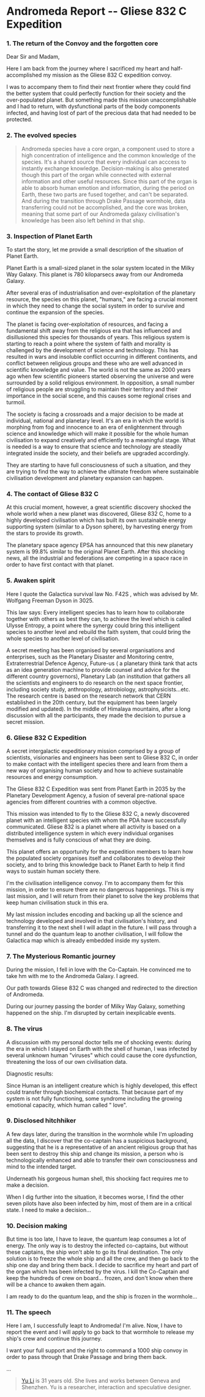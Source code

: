 
# Andromeda Report -- Gliese 832 C Expedition

<h3>1. The return of the Convoy and the forgotten core</h3>

<p>Dear Sir and Madam,</p>

<p>Here I am back from the journey where I sacrificed my heart and
half-accomplished my mission as the Gliese 832 C expedition convoy.</p>

<p>I was to accompany them to find their next frontier where they could
find the better system that could perfectly function for their society
and the over-populated planet. But something made this mission
unaccomplishable and I had to return, with dysfunctional parts of the
body components infected, and having lost of part of the precious data
that had needed to be protected.</p>

<h3>2. The evolved species</h3>

<blockquote>
  <p>Andromeda species have a core organ, a component used to store a
    high concentration of intelligence and the common knowledge of the
    species. It's a shared source that every individual can acccess to
    instantly exchange knowledge. Decision-making is also generated
    though this part of the organ while connected with external
    information and other useful resources. Since this part of the organ
    is able to absorb human emotion and information, during the period
    on Earth, these two parts are fused together, and can't be
    separated.  And during the transition through Drake Passage
    wormhole, data transferring could not be accomplished, and the core
    was broken, meaning that some part of our Andromeda galaxy
    civilisation's knowledge has been also left behind in that ship.</p>
</blockquote>

<h3>3. Inspection of Planet Earth</h3>

<p>To start the story, let me provide a small description of the
situation of Planet Earth.</p>

<p>Planet Earth is a small-sized planet in the solar system located in
the Milky Way Galaxy. This planet is 780 kiloparsecs away from our
Andromeda Galaxy.</p>

<p>After several eras of industrialisation and over-exploitation of the
planetary resource, the species on this planet, "humans," are facing a
crucial moment in which they need to change the social system in order
to survive and continue the expansion of the species.</p>

<p>The planet is facing over-exploitation of resources, and facing a
fundamental shift away from the religious era that has influenced and
disillusioned this species for thousands of years. This religious
system is starting to reach a point where the system of faith and
morality is challenged by the development of science and
technology. This has resulted in wars and insoluble conflict occurring
in different continents, and conflict between religious groups and
these who are well advanced in scientific knowledge and value. The
world is not the same as 2000 years ago when few scientific pioneers
started observing the universe and were surrounded by a solid
religious environment. In opposition, a small number of religious
people are struggling to maintain their territory and their importance
in the social scene, and this causes some regional crises and turmoil.</p>

<p>The society is facing a crossroads and a major decision to be made at
individual, national and planetary level.  It's an era in which the
world is morphing from fog and innocence to an era of enlightenment
through science and knowledge which will make it possible for the
whole human civilisation to expand creatively and efficiently to a
meaningful stage. What is needed is a way to ensure that science and
technology are steadily integrated inside the society, and their
beliefs are upgraded accordingly.</p>

<p>They are starting to have full consciousness of such a situation, and
they are trying to find the way to achieve the ultimate freedom where
sustainable civilisation development and planetary expansion can
happen.</p>

<h3>4. The contact of Gliese 832 C</h3>

<p>At this crucial moment, however, a great scientific discovery shocked
the whole world when a new planet was discovered, Gliese 832 C, home
to a highly developed civilisation which has built its own sustainable
energy supporting system (similar to a Dyson sphere), by harvesting
energy from the stars to provide its growth.</p>

<p>The planetary space agency EPSA has announced that this new planetary
system is 99.8% similar to the original Planet Earth. After this
shocking news, all the industrial and federations are competing in a
space race in order to have first contact with that planet.</p>

<h3>5. Awaken spirit</h3>

<p>Here I quote the Galactica survival law No. F42S , which was advised
by Mr. Wolfgang Freeman Dyson in 3025.</p>

<p>This law says: Every intelligent species has to learn how to
collaborate together with others as best they can, to achieve the
level which is called Ulysse Entropy, a point where the synergy could
bring this intelligent species to another level and rebuild the faith
system, that could bring the whole species to another level of
civilisation.</p>

<p>A secret meeting has been organised by several organisations and
enterprises, such as the Planetary Disaster and Monitoring centre,
Extraterrestrial Defence Agency, Future-us ( a planetary think tank
that acts as an idea generation machine to provide counsel and advice
for the different country governors), Planetary Lab (an institution
that gathers all the scientists and engineers to do research on the
next space frontier, including society study, anthropology,
astrobiology, astrophysicists…etc. The research centre is based on the
research network that CERN established in the 20th century, but the
equipment has been largely modified and updated). In the middle of
Himalaya mountains, after a long discussion with all the participants,
they made the decision to pursue a secret mission.</p>

<h3>6. Gliese 832 C Expedition</h3>

<p>A secret intergalactic expeditionary mission comprised by a group of
scientists, visionaries and engineers has been sent to Gliese 832 C,
in order to make contact with the intelligent species there and learn
from them a new way of organising human society and how to achieve
sustainable resources and energy consumption.</p>

<p>The Gliese 832 C Expedition was sent from Planet Earth in 2035 by the
Planetary Development Agency, a fusion of several pre-national space
agencies from different countries with a common objective.</p>

<p>This mission was intended to fly to the Gliese 832 C, a newly
discovered planet with an intelligent species with whom the PDA have
successfully communicated.  Gliese 832 is a planet where all activity
is based on a distributed intelligence system in which every
individual organises themselves and is fully conscious of what they
are doing.</p>

<p>This planet offers an opportunity for the expedition members to learn
how the populated society organises itself and collaborates to develop
their society, and to bring this knowledge back to Planet Earth to
help it find ways to sustain human society there.</p>

<p>I'm the civilisation intelligence convoy. I'm to accompany them for
this mission, in order to ensure there are no dangerous
happenings. This is my last mission, and I will return from their
planet to solve the key problems that keep human civilisation stuck in
this era.</p>

<p>My last mission includes encoding and backing up all the science and
technology developed and involved in that civilisation's history, and
transferring it to the next shell I will adapt in the future. I will
pass through a tunnel and do the quantum leap to another civilisation,
I will follow the Galactica map which is already embedded inside my
system.</p>

<h3>7. The Mysterious Romantic journey</h3>

<p>During the mission, I fell in love with the Co-Captain. He convinced
me to take hm with me to the Andromeda Galaxy. I agreed.</p>

<p>Our path towards Gliese 832 C was changed and redirected to the
direction of Andromeda.</p>

<p>During our journey passing the border of Milky Way Galaxy, something
happened on the ship. I'm disrupted by certain inexplicable events.</p>

<h3>8. The virus</h3>

<p>A discussion with my personal doctor tells me of shocking events:
during the era in which I stayed on Earth with the shell of human, I
was infected by several unknown human "viruses" which could cause the
core dysfunction, threatening the loss of our own civilisation data.</p>

<p>Diagnostic results:</p>

<p>Since Human is an intelligent creature which is highly developed, this
effect could transfer through biochemical contacts. That because part
of my system is not fully functioning, some syndrome including the
growing emotional capacity, which human called " love".</p>

<h3>9. Disclosed hitchhiker</h3>

<p>A few days later, during the transition in the wormhole while I'm
uploading all the data, I discover that the co-captain has a
suspicious background, suggesting that he is a representative of an
ancient religious group that has been sent to destroy this ship and
change its mission, a person who is technologically enhanced and able
to transfer their own consciousness and mind to the intended target.</p>

<p>Underneath his gorgeous human shell, this shocking fact requires me to
make a decision.</p>

<p>When I dig further into the situation, it becomes worse, I find the
 other seven pilots have also been infected by him, most of them are
 in a critical state. I need to make a decision…</p>

<h3>10. Decision making</h3>

<p>But time is too late, I have to leave, the quantum leap consumes a lot
of energy.  The only way is to destroy the infected co-captains, but
without these captains, the ship won't able to go its final
destination. The only solution is to freeze the whole ship and all the
crew, and then go back to the ship one day and bring them back. I
decide to sacrifice my heart and part of the organ which has been
infected by the virus.  I kill the Co-Captain and keep the hundreds of
crew on board… frozen, and don't know when there will be a chance to
awaken them again.</p>

<p>I am ready to do the quantum leap, and the ship is frozen in the
wormhole…</p>

<h3>11. The speech</h3>

<p>Here I am, I successfully leapt to Andromeda! I'm alive.  Now, I have
to report the event and I will apply to go back to that wormhole to
release my ship's crew and continue this journey.</p>

<p>I want your full support and the right to command a 1000 ship convoy
in order to pass through that Drake Passage and bring them back.</p>

<p>...</p>


> [Yu Li](../authors/yu-li) is 31 years old. She lives and works between Geneva
and Shenzhen. Yu is a researcher, interaction and speculative designer.


